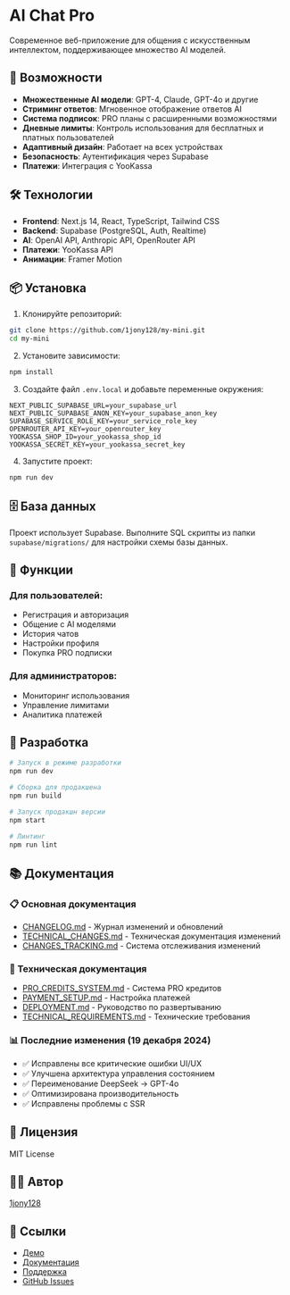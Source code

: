 # AI Chat Pro

Современное веб-приложение для общения с искусственным интеллектом, поддерживающее множество AI моделей.

## 🚀 Возможности

- **Множественные AI модели**: GPT-4, Claude, GPT-4o и другие
- **Стриминг ответов**: Мгновенное отображение ответов AI
- **Система подписок**: PRO планы с расширенными возможностями
- **Дневные лимиты**: Контроль использования для бесплатных и платных пользователей
- **Адаптивный дизайн**: Работает на всех устройствах
- **Безопасность**: Аутентификация через Supabase
- **Платежи**: Интеграция с YooKassa

## 🛠 Технологии

- **Frontend**: Next.js 14, React, TypeScript, Tailwind CSS
- **Backend**: Supabase (PostgreSQL, Auth, Realtime)
- **AI**: OpenAI API, Anthropic API, OpenRouter API
- **Платежи**: YooKassa API
- **Анимации**: Framer Motion

## 📦 Установка

1. Клонируйте репозиторий:
```bash
git clone https://github.com/1jony128/my-mini.git
cd my-mini
```

2. Установите зависимости:
```bash
npm install
```

3. Создайте файл `.env.local` и добавьте переменные окружения:
```env
NEXT_PUBLIC_SUPABASE_URL=your_supabase_url
NEXT_PUBLIC_SUPABASE_ANON_KEY=your_supabase_anon_key
SUPABASE_SERVICE_ROLE_KEY=your_service_role_key
OPENROUTER_API_KEY=your_openrouter_key
YOOKASSA_SHOP_ID=your_yookassa_shop_id
YOOKASSA_SECRET_KEY=your_yookassa_secret_key
```

4. Запустите проект:
```bash
npm run dev
```

## 🗄 База данных

Проект использует Supabase. Выполните SQL скрипты из папки `supabase/migrations/` для настройки схемы базы данных.

## 📱 Функции

### Для пользователей:
- Регистрация и авторизация
- Общение с AI моделями
- История чатов
- Настройки профиля
- Покупка PRO подписки

### Для администраторов:
- Мониторинг использования
- Управление лимитами
- Аналитика платежей

## 🔧 Разработка

```bash
# Запуск в режиме разработки
npm run dev

# Сборка для продакшена
npm run build

# Запуск продакшн версии
npm start

# Линтинг
npm run lint
```

## 📚 Документация

### 📋 Основная документация
- [CHANGELOG.md](./CHANGELOG.md) - Журнал изменений и обновлений
- [TECHNICAL_CHANGES.md](./TECHNICAL_CHANGES.md) - Техническая документация изменений
- [CHANGES_TRACKING.md](./CHANGES_TRACKING.md) - Система отслеживания изменений

### 🔧 Техническая документация
- [PRO_CREDITS_SYSTEM.md](./PRO_CREDITS_SYSTEM.md) - Система PRO кредитов
- [PAYMENT_SETUP.md](./PAYMENT_SETUP.md) - Настройка платежей
- [DEPLOYMENT.md](./DEPLOYMENT.md) - Руководство по развертыванию
- [TECHNICAL_REQUIREMENTS.md](./TECHNICAL_REQUIREMENTS.md) - Технические требования

### 📊 Последние изменения (19 декабря 2024)
- ✅ Исправлены все критические ошибки UI/UX
- ✅ Улучшена архитектура управления состоянием
- ✅ Переименование DeepSeek → GPT-4o
- ✅ Оптимизирована производительность
- ✅ Исправлены проблемы с SSR

## 📄 Лицензия

MIT License

## 👨‍💻 Автор

[1jony128](https://github.com/1jony128)

## 🔗 Ссылки

- [Демо](https://your-demo-url.com)
- [Документация](https://your-docs-url.com)
- [Поддержка](mailto:esevcov097@gmail.com)
- [GitHub Issues](https://github.com/1jony128/my-mini/issues)
